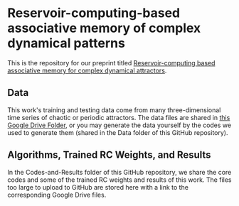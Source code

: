# Reservoir-computing-based associative memory of complex dynamical patterns

This is the repository for our preprint titled [Reservoir-computing based associative memory for complex dynamical attractors](https://www.researchsquare.com/article/rs-3454804/v1).

## Data
This work's training and testing data come from many three-dimensional time series of chaotic or periodic attractors. The data files are shared in [this Google Drive Folder](https://drive.google.com/drive/folders/16sGvbCX4RUWLDp4v6FlXrxR0e8ZCRLgP?usp=sharing), or you may generate the data yourself by the codes we used to generate them (shared in the Data folder of this GitHub repository).

## Algorithms, Trained RC Weights, and Results
In the Codes-and-Results folder of this GitHub repository, we share the core codes and some of the trained RC weights and results of this work. The files too large to upload to GitHub are stored here with a link to the corresponding Google Drive files. 

